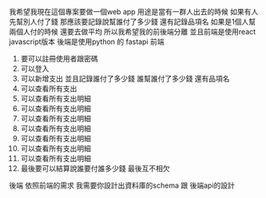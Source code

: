 我希望我現在這個專案要做一個web app 用途是當有一群人出去的時候 如果有人先幫別人付了錢 那應該要記錄說幫誰付了多少錢 還有記錄品項名 如果是1個人幫兩個人付的時候 還要去做平均
所以我希望我的前後端分離 並且前端是使用react javascript版本 後端是使用python 的 fastapi 
前端
1. 要可以註冊使用者跟密碼
2. 可以登入
3. 可以新增支出 並且記錄誰付了多少錢 誰幫誰付了多少錢 還有品項名
4. 可以查看所有支出
5. 可以查看所有支出明細
6. 可以查看所有支出明細
7. 可以查看所有支出明細
8. 可以查看所有支出明細
9. 可以查看所有支出明細
10. 可以查看所有支出明細
11. 可以查看所有支出明細
12. 最後要可以結算說誰要付誰多少錢 最後互不相欠

後端
依照前端的需求 我需要你設計出資料庫的schema 跟 後端api的設計
